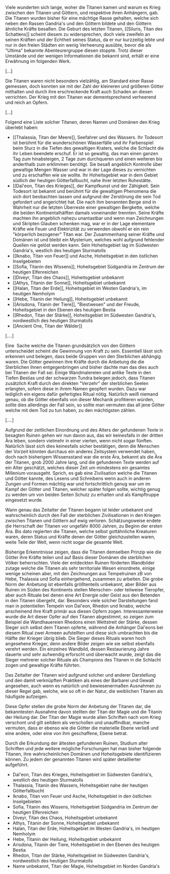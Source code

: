 Viele wunderten sich lange, woher die Titanen kamen und warum es Krieg zwischen den Titanen und Göttern, und respektive ihren Anhängern, gab. Die Titanen wurden bisher für eine mächtige Rasse gehalten, welche sich neben den Rassen Gandria's und den Göttern bildete und den Göttern ähnliche Kräfte besaßen. Die Geburt des letzten Titanen, [[Siluris, Titan des Schattens]] scheint diesem zu widersprechen, doch viele zweifeln an seinen Kräften und der Echtheit seines Status, da er nur kurzzeitig lebte und nur in den freien Städten ein wenig Verheerung ausübte, bevor die als "Ultima" bekannte Abenteurergruppe diesen stoppte. Trotz dieser Umstände und der wenigen Informationen die bekannt sind, erhält er eine Erwähnung im folgenden Werk.

[...]

Die Titanen waren nicht besonders vielzählig, am Standard einer Rasse gemessen, doch konnten sie mit der Zahl der kleineren und größeren Götter mithalten und durch ihre erschreckende Kraft auch Schaden an diesen verrichten. Der Krieg mit den Titanen war dementsprechend verheerend und reich an Opfern.

[...]

Folgend eine Liste solcher Titanen, deren Namen und Domänen den Krieg überlebt haben:

- [[Thalassia, Titan der Meere]], Seefahrer und des Wassers. Ihr Todesort ist berühmt für die wunderschönen Wasserfälle und ihr Farbenspiel beim Sturz in die Tiefen des gewaltigen Kraters, welche die Schlacht die ihr Leben beendete erschuf. Er ist so gewaltig, das man einen ganzen Tag zum hinabsteigen, 2 Tage zum durchqueren und einen weiteren bis anderthalb zum erklimmen benötigt. Sie besaß angeblich Kontrolle über gewaltige Mengen Wasser und war in der Lage dieses zu vernichten und zu erschaffen wie sie wollte. Ihr Hoheitsgebiet war in dem Gebiet südlich der heutigen Götterfallbucht, nahe ihrer letzten Ruhestätte.
- [[Daï'eon, Titan des Krieges]], der Kampfkunst und der Zähigkeit. Sein Todesort ist bekannt und berühmt für die gewaltigen Phenomena die sich dort beobachten lassen und aufgrund der Zerstörung die sein Tod gefordert und angerichtet hat. Die nach ihm benannten Berge sind in Wahrheit nur die letzten Überreste einer gewaltigen Bergkette, welche die beiden Kontinentalhälften damals voneinander trennten. Seine Kräfte machten ihn angeblich nahezu unantastbar und wenn man Zeichnungen und Skripten Glauben schenken mag, war er in der Lage elementare Kräfte wie Feuer und Elektrizität zu verwenden obwohl er ein rein "körperlich bezogener" Titan war. Der Zusammenhang seiner Kräfte und Domänen ist und bleibt ein Mysterium, welches wohl aufgrund fehlender Quellen nie gelöst werden kann. Sein Hoheitsgebiet lag im Südwesten Gandria's, westlich des heutigen Sturmatolls 
- [[Iknabo, Titan von Feuer]] und Asche, Hoheitsgebiet in den östlichen Inselgebieten
- [[Sofia, Titanin des Wissens]], Hoheitsgebiet Südgandria im Zentrum der heutigen Elfenreichen
- [[Diveyr, Titan des Chaos]], Hoheitsgebiet unbekannt
- [[Athys, Titanin der Sonne]], Hoheitsgebiet unbekannt
- [[Halan, Titan der Erde]], Hoheitsgebiet im Westen Gandria's, im heutigen Nemholym
- [[Hebe, Titanin der Heilung]], Hoheitsgebiet unbekannt
- [[Arisdona, Titanin der Tiere]], "Biestwesen" und der Freude, Hoheitsgebiet in den Ebenen des heutigen Bestia
- [[Rhedon, Titan der Stärke]], Hoheitsgebiet im Südwesten Gandria's, nordwestlich des heutigen Sturmatolls
- [[Ancient One, Titan der Wälder]]

[....]

  

Eine  Sache welche die Titanen grundsätzlich von den Göttern unterscheidet scheint die Gewinnung von Kraft zu sein. Essentiell lässt sich erkennen und belegen, dass beide Gruppen von den Sterblichen abhängig waren. Die Götter gewinnen ihre Kräfte durch die Anbetung die die Sterblichen ihnen entgegenbringen und bisher dachte man das dies auch bei Titanen der Fall sei. Einige Wandmalereien und antike Texte in den Tiefen Bestias und der schwarzen Tundra belegen jedoch, dass Titanen zusätzlich Kraft durch den direkten "Verzehr" der sterblichen Seelen erlangten, sofern diese in ihrem Namen geopfert wurden. Dazu war lediglich ein eigens dafür gefertigtes Ritual nötig. Natürlich weiß niemand genau, ob die Götter ebenfalls von dieser Mechanik profitieren würden, sollte dies allerdings der Fall sein, so sollte man vermuten das all jene Götter welche mit dem Tod zu tun haben, zu den mächtigsten zählen.

  

[....]

Aufgrund der zeitlichen Einordnung und des Alters der gefundenen Texte in besagten Ruinen gehen wir nun davon aus, das wir keinesfalls in der dritten Ära leben, sondern vielmehr in einer vierten, wenn nicht sogar fünften. Natürlich lässt sich dies keinesfalls sicher bestätigen, denn die Menschen der Vorzeit könnten durchaus ein anderes Zeitsystem verwendet haben, doch nach bisherigem Wissensstand war die erste Ära, bekannt als die Ära der Titanen, grob 2000 Jahre lang, und die gefundenen Texte werden auf ein Alter geschätzt, welches dieser Zeit um mindestens ein gesamtes Millenium vorausgeht. Sprich, es gab eine Zivilisation welche die Titanen und Götter kannte, des Lesens und Schreibens wenn auch in anderen Zungen und Formen mächtig war und fortschrittlich genug war um im Kampf der Götter und Titanen, welcher später folgen sollte, wichtig genug zu werden um von beiden Seiten Schutz zu erhalten und als Kampftruppe eingesetzt wurde.

Wann genau das Zeitalter der Titanen begann ist leider unbekannt und wahrscheinlich durch den Fall der sterblichen Zivilisationen in den Kriegen zwischen Titanen und Göttern auf ewig verloren. Schätzungsweise endete die Herrschaft der Titanen vor ungefähr 8000 Jahren, zu Beginn der ersten Ära. Bis dato regierten die Titanen, welche selbst gottähnliche Kreaturen waren, deren Status und Kräfte denen der Götter gleichzustellen waren, weite Teile der Welt, wenn nicht sogar die gesamte Welt. 

Bisherige Erkenntnisse zeigen, dass die Titanen demselben Prinzip wie die Götter ihre Kräfte teilen und auf Basis dieser Domänen die sterblichen Völker beherrschten. Viele der entdeckten Ruinen förderten Wandbilder zutage welche die Titanen als sehr territoriale Wesen einordnete, einige wenige scheinen aber, mit den Zeichnungen aus Tempelruinen zB von Hebe, Thalassia und Sofia einhergehend, zusammen zu arbeiten. Die grobe Norm der Anbetung ist ebenfalls größtenteils unbekannt, aber Bilder aus Ruinen im Süden des Kontinents stellen Menschen- oder teilweise Tieropfer, aber auch Rituale bei denen eine Art Energie oder Geist aus den Betenden in den Titanen übergeht, dar. Besonders viele solcher Darstellungen fand man in potentiellen Tempeln von Daï'eon, Rhedon und Iknabo, welche anscheinend ihre Kraft primär aus diesen Opfern zogen. Interessanterweise wurde die Art dieser Opfer auf den Titanen abgestimmt, so zeigen zum Beispiel die Wandhauereien Rhedons einen Wettstreit der Stärke, dessen Sieger sich selbst dem Titanen opferte, während die Anhänger Daï'eons bei diesem Ritual zwei Armeen aufstellten und diese sich umbrachten bis die Hälfte der Krieger übrig blieb. Die Sieger dieses Rituals waren hoch angesehene Krieger, denn andere Bilder zeigen wie sie selbst ebenfalls verehrt werden. Ein einzelnes Wandbild, dessen Restaurierung Jahre dauerte und sehr aufwendig erforscht und überwacht wurde, zeigt das die Sieger mehrerer solcher Rituale als Champions des Titanen in die Schlacht zogen und gewaltige Kräfte führten.

Das Zeitalter der Titanen wird aufgrund solcher und anderer Darstellung und den damit verknüpften Praktiken als eines der Barbarei und Gewalt angesehen, auch wenn es natürlich und bewiesenermaßen Ausnahmen zu dieser Regel gab, welche, wie so oft in der Natur, die weiblichen Titanen als häufigste aufzeigen.

  

Diese Opfer stellen die grobe Norm der Anbetung der Titanen dar, die bekanntesten Ausnahme davon stellten der Titan der Magie und die Titanin der Heilung dar. Der Titan der Magie wurde allen Schriften nach vom Krieg verschont und gilt seitdem als verschollen und unauffindbar, manche vermuten, dass er ebenso wie die Götter die materielle Ebene verließ und eine andere, oder eine von ihm geschaffene, Ebene betrat.  

Durch die Erkundung der ältesten gefundenen Ruinen, Studium alter Schriften und jede weitere mögliche Forschungen hat man bisher folgende Titanen, ihre wahrscheinlichen Domänen und Hoheitsgebiete identifizieren können. Zu jedem der genannten Titanen wird später detaillierter aufgeführt.

- Daï'eon, Titan des Krieges, Hoheitsgebiet im Südwesten Gandria's, westlich des heutigen Sturmatolls 
- Thalassia, Titanin des Wassers, Hoheitsgebiet nahe der heutigen Götterfallbucht
- Iknabo, Titan von Feuer und Asche, Hoheitsgebiet in den östlichen Inselgebieten
- Sofia, Titanin des Wissens, Hoheitsgebiet Südgandria im Zentrum der heutigen Elfenreichen
- Diveyr, Titan des Chaos, Hoheitsgebiet unbekannt
- Athys, Titanin der Sonne, Hoheitsgebiet unbekannt
- Halan, Titan der Erde, Hoheitsgebiet im Westen Gandria's, im heutigen Nemholym
- Hebe, Titanin der Heilung, Hoheitsgebiet unbekannt
- Arisdona, Titanin der Tiere, Hoheitsgebiet in den Ebenen des heutigen Bestia
- Rhedon, Titan der Stärke, Hoheitsgebiet im Südwesten Gandria's, nordwestlich des heutigen Sturmatolls
- Name unbekannt, Titan der Magie, Hoheitsgebiet im Norden Gandria's